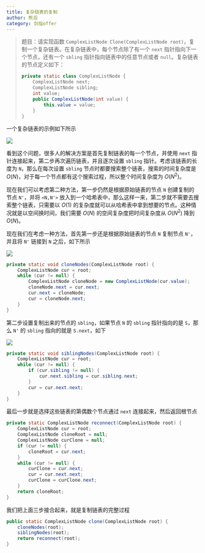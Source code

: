 ```yaml
---
title: 复杂链表的复制
author: 熊滔
category: 剑指offer
---
```


> 题目：请实现函数 `ComplexListNode Clone(ComplexListNode root)`，复制一个复杂链表。在复杂链表中，每个节点除了有一个 `next` 指针指向下一个节点，还有一个 `sbling` 指针指向链表中的任意节点或者 `null`。复杂链表的节点定义如下：
>
> ```java
> private static class ComplexListNode {
>     ComplexListNode next;
>     ComplexListNode sibling;
>     int value;
>     public ComplexListNode(int value) {
>         this.value = value;
>     }
> }
> ```

一个复杂链表的示例如下所示

<img src="https://gitee.com/lastknightcoder/blogimage/raw/master/202006281302.svg"/>

看到这个问题，很多人的解决方案是首先复制链表的每一个节点，并使用 `next` 指针连接起来，第二步再次遍历链表，并且逐次设置 `sbling` 指针。考虑该链表的长度为 `N`，那么在每次设置 `sbling` 节点时都要搜索整个链表，搜索的时间复杂度是 $O(N)$，对于每一个节点都有这个搜索过程，所以整个时间复杂度为 $O(N^2)$。

现在我们可以考虑第二种方法，第一步仍然是根据原始链表的节点 `N` 创建复制的节点 `N'`，并将 `<N,N'>` 放入到一个哈希表中，那么这样一来，第二步就不需要去搜索整个链表，只需要以 $O(1)$ 的复杂度就可以从哈希表中拿到想要的节点。这种情况就是以空间换时间，我们需要 $O(N)$ 的空间复杂度把时间复杂度从 $O(N^2)$ 降到 $O(N)$。

现在我们在考虑一种方法，首先第一步还是根据原始链表的节点 `N` 复制节点 `N'`，并且将 `N'` 链接到 `N` 之后，如下所示

<img src="https://gitee.com/lastknightcoder/blogimage/raw/master/202006281352.svg"/>

```java
private static void cloneNodes(ComplexListNode root) {
    ComplexListNode cur = root;
    while (cur != null) {
        ComplexListNode cloneNode = new ComplexListNode(cur.value);
        cloneNode.next = cur.next;
        cur.next = cloneNode;
        cur = cloneNode.next;
    }
}
```

第二步设置复制出来的节点的 `sbling`，如果节点 `N` 的 `sbling` 指针指向的是 `S`，那么 `N'` 的 `sbling` 指向的就是 `S.next`，如下

<img src="https://gitee.com/lastknightcoder/blogimage/raw/master/202006281356.svg"/>

```java
private static void siblingNodes(ComplexListNode root) {
    ComplexListNode cur = root;
    while (cur != null) {
        if (cur.sibling != null) {
            cur.next.sibling = cur.sibling.next;
        }
        cur = cur.next.next;
    }
}
```

最后一步就是选择这些链表的第偶数个节点通过 `next` 连接起来，然后返回根节点

```java
private static ComplexListNode reconnect(ComplexListNode root) {
    ComplexListNode cur = root;
    ComplexListNode cloneRoot = null;
    ComplexListNode curClone = null;
    if (cur != null) {
        cloneRoot = cur.next;
    }
    while (cur != null) {
        curClone = cur.next;
        cur = cur.next.next;
        curClone = curClone.next;
    }
    return cloneRoot;
}
```

我们把上面三步接合起来，就是复制链表的完整过程

```java
public static ComplexListNode clone(ComplexListNode root) {
    cloneNodes(root);
    siblingNodes(root);
    return reconnect(root);
}
```



<Disqus />